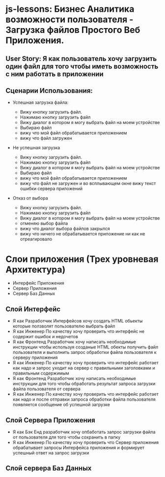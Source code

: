 # js-lessons: Бизнес Аналитика возможности пользователя - Загрузка файлов  Простого Веб Приложения.

## User Story: **Я как пользователь хочу загрузить один файл для того чтобы иметь возможность с ним работать в приложении**

## Сценарии Использования:

- Успешная загрузка файла:
    - Вижу кнопку загрузить файл.
    - Нажимаю кнопку загрузить файл  
    - Вижу диалог в котором я могу выбрать файл на моем устройстве  
    - Выбираю файл  
    - вижу что мой файл обрабатывается приложением  
    - вижу что файл загружен  

- Не успешная загрузка
    - Вижу кнопку загрузить файл.
    - Нажимаю кнопку загрузить файл  
    - Вижу диалог в котором я могу выбрать файл на моем устройстве  
    - Выбираю файл  
    - вижу что мой файл обрабатывается приложением  
    - вижу что файл не загружен и во всплывающем окне вижу текст ошибки сервера приложений

- Отказ от выбора
    - Вижу кнопку загрузить файл.
    - Нажимаю кнопку загрузить файл  
    - Вижу диалог в котором я могу выбрать файл на моем устройстве  
    - отменяю выбор файла  
    - вижу что диалог выбора файлов закрылся   
    - вижу что ничего не обрабатывается приложение ни как не отреагировало


# Слои приложения (Трех уровневая Архитектура) 
- Интерфейс Приложения
- Сервер Приложения
- Сервер Баз Данных

## Слой Интерфейс
- Я как Разработчик Интерфейсов хочу создать HTML обьекты которые ползволят пользователю выбрать файл
- Я как Инженер По качеству хочу проверить что интерфейс не содержит ошибок и недочетов
- Я как Фронтенд Разработчик хочу написать необходимые инструкции чтобы используя созданые HTML обекты получить файл пользователя и выполнить запрос обработки файла пользователя  к серверу приложения
- Я как Инженер По качеству хочу проверить что интерфейс работает как надо и запрос уходит на сервер с правильными заголовками и правильным содержимым
- Я как Фронтенд Разработчик хочу написать необходимые инструкции  для того чтобы обработать результат запроса загрузки  файла пользователя от сервера
- Я как Инженер По качеству хочу проверить что интерфейс работает как надо и после отправки запроса обработки файла пользователя появляется сообщение об успешной загрузке

## Слой Сервера Приложения
- Я как Бэк Енд разработчик хочу опбаботать запрос загрузки файла от пользователя для того чтобы сохранить в папку
- Я как Инженер По качеству хочу проверить что Сервер приложения обрабатывает запросы Интерфейса приложения и формирует успешный ответ на запрос загрузки  

## Слой сервера Баз Данных


 